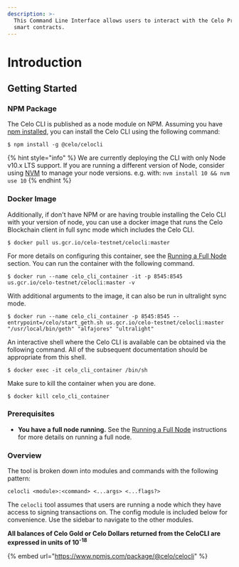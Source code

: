 ```yaml
---
description: >-
  This Command Line Interface allows users to interact with the Celo Protocol
  smart contracts.
---
```


# Introduction

## Getting Started

### NPM Package

The Celo CLI is published as a node module on NPM. Assuming you have [npm installed](https://www.npmjs.com/get-npm), you can install the Celo CLI using the following command:

`$ npm install -g @celo/celocli`

{% hint style="info" %}
We are currently deploying the CLI with only Node v10.x LTS support. If you are running a different version of Node, consider using [NVM](https://github.com/nvm-sh/nvm#installation-and-update) to manage your node versions. e.g. with: `nvm install 10 && nvm use 10`
{% endhint %}

### Docker Image

Additionally, if don't have NPM or are having trouble installing the Celo CLI with your version of node, you can use a docker image that runs the Celo Blockchain client in full sync mode which includes the Celo CLI.

`$ docker pull us.gcr.io/celo-testnet/celocli:master`

For more details on configuring this container, see the [Running a Full Node](../getting-started/running-a-full-node.md) section. You can run the container with the following command.

`$ docker run --name celo_cli_container -it -p 8545:8545 us.gcr.io/celo-testnet/celocli:master -v`

With additional arguments to the image, it can also be run in ultralight sync mode.

`$ docker run --name celo_cli_container -p 8545:8545 --entrypoint=/celo/start_geth.sh us.gcr.io/celo-testnet/celocli:master "/usr/local/bin/geth" "alfajores" "ultralight"`

An interactive shell where the Celo CLI is available can be obtained via the following command. All of the subsequent documentation should be appropriate from this shell.

`$ docker exec -it celo_cli_container /bin/sh`

Make sure to kill the container when you are done.

`$ docker kill celo_cli_container`

### **Prerequisites**

- **You have a full node running.** See the [Running a Full Node](running-a-full-node.md) instructions for more details on running a full node.

### Overview

The tool is broken down into modules and commands with the following pattern:

`celocli <module>:<command> <...args> <...flags?>`

The `celocli` tool assumes that users are running a node which they have access to signing transactions on. The config module is included below for convenience. Use the sidebar to navigate to the other modules.

**All balances of Celo Gold or Celo Dollars returned from the CeloCLI are expressed in units of 10<sup>-18</sup>**

{% embed url="https://www.npmjs.com/package/@celo/celocli" %}
